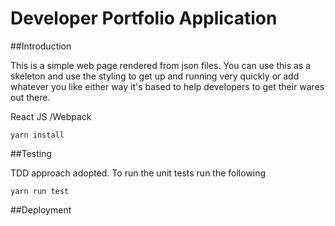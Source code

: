 # Developer Portfolio Application


##Introduction

This is a simple web page rendered from json files. You can use this as a skeleton and use the styling to get up and running very quickly or add whatever you like either way it's based to help developers to get their wares out there.

React JS /Webpack

```aidl
yarn install
```

##Testing

TDD approach adopted. To run the unit tests run the following

```aidl
yarn run test
```

##Deployment



